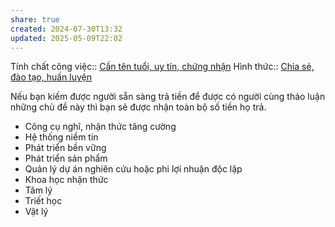 ```yaml
---
share: true
created: 2024-07-30T13:32
updated: 2025-05-09T22:02
---
```

Tính chất công việc:: [Cần tên tuổi, uy tín, chứng nhận](../../1.%20T%C3%ADnh%20ch%E1%BA%A5t%20c%C3%B4ng%20vi%E1%BB%87c/Theo%20ki%E1%BA%BFn%20th%E1%BB%A9c,%20k%E1%BB%B9%20n%C4%83ng/C%E1%BA%A7n%20t%C3%AAn%20tu%E1%BB%95i,%20uy%20t%C3%ADn,%20ch%E1%BB%A9ng%20nh%E1%BA%ADn.md)
Hình thức:: [Chia sẻ, đào tạo, huấn luyện](../../2%20H%C3%ACnh%20th%E1%BB%A9c/Chia%20s%E1%BA%BB,%20%C4%91%C3%A0o%20t%E1%BA%A1o,%20hu%E1%BA%A5n%20luy%E1%BB%87n.md)

Nếu bạn kiếm được người sẵn sàng trả tiền để được có người cùng thảo luận những chủ đề này thì bạn sẽ được nhận toàn bộ số tiền họ trả.

- Công cụ nghĩ, nhận thức tăng cường
- Hệ thống niềm tin
- Phát triển bền vững
- Phát triển sản phẩm
- Quản lý dự án nghiên cứu hoặc phi lợi nhuận độc lập
- Khoa học nhận thức
- Tâm lý
- Triết học
- Vật lý
